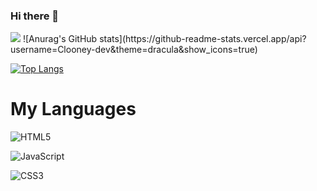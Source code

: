 ### Hi there 👋

<img src='https://www.codewars.com/users/rsschool_32a522e958adbd84/badges/large'>
![Anurag's GitHub stats](https://github-readme-stats.vercel.app/api?username=Clooney-dev&theme=dracula&show_icons=true)

[![Top Langs](https://github-readme-stats.vercel.app/api/top-langs/?username=Clooney-dev&layout=compact)](https://github.com/anuraghazra/github-readme-stats)

<h1>
  My Languages
</h1>

![HTML5](https://img.shields.io/badge/html5-%23E34F26.svg?style=for-the-badge&logo=html5&logoColor=white)

![JavaScript](https://img.shields.io/badge/javascript-%23323330.svg?style=for-the-badge&logo=javascript&logoColor=%23F7DF1E)

![CSS3](https://img.shields.io/badge/css3-%231572B6.svg?style=for-the-badge&logo=css3&logoColor=white)
